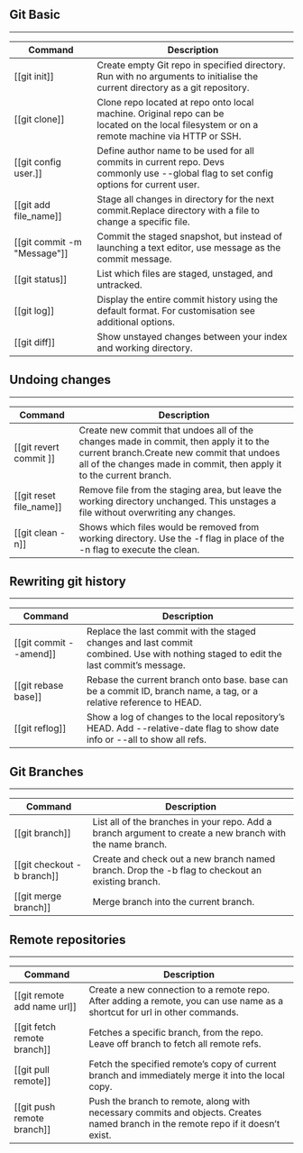 
## Git Basic
---

| Command                     | Description                                                                                                                                    |
| --------------------------- | ---------------------------------------------------------------------------------------------------------------------------------------------- |
| [[git init]]                | Create empty Git repo in specified directory. Run with no arguments to initialise the current directory as a git repository.                   |
| [[git clone]]               | Clone repo located at repo onto local machine. Original repo can be<br>located on the local filesystem or on a remote machine via HTTP or SSH. |
| [[git config user.]]        | Define author name to be used for all commits in current repo. Devs<br>commonly use --global flag to set config options for current user.      |
| [[git add file_name]]       | Stage all changes in directory for the next commit.Replace directory with a file to change a specific file.                                    |
| [[git commit -m "Message"]] | Commit the staged snapshot, but instead of launching a text editor, use message as the commit message.                                         |
| [[git status]]              | List which files are staged, unstaged, and untracked.                                                                                          |
| [[git log]]                 | Display the entire commit history using the default format. For customisation see additional options.                                          |
| [[git diff]]                | Show unstayed changes between your index and working directory.                                                                                |

## Undoing changes
---

| Command                 | Description                                                                                                                                                                                                |
| ----------------------- | ---------------------------------------------------------------------------------------------------------------------------------------------------------------------------------------------------------- |
| [[git revert commit ]]  | Create new commit that undoes all of the changes made in commit, then apply it to the current branch.Create new commit that undoes all of the changes made in commit, then apply it to the current branch. |
| [[git reset file_name]] | Remove file from the staging area, but leave the working directory unchanged. This unstages a file without overwriting any changes.                                                                        |
| [[git clean -n]]        | Shows which files would be removed from working directory. Use the -f flag in place of the -n flag to execute the clean.                                                                                   |

## Rewriting git history
---

| Command                | Description                                                                                                                             |
| ---------------------- | --------------------------------------------------------------------------------------------------------------------------------------- |
| [[git commit --amend]] | Replace the last commit with the staged changes and last commit<br>combined. Use with nothing staged to edit the last commit’s message. |
| [[git rebase base]]    | Rebase the current branch onto base. base can be a commit ID, branch name, a tag, or a relative reference to HEAD.                      |
| [[git reflog]]         | Show a log of changes to the local repository’s HEAD. Add --relative-date flag to show date info or --all to show all refs.             |

## Git Branches
---

| Command                    | Description                                                                                               |
| -------------------------- | --------------------------------------------------------------------------------------------------------- |
| [[git branch]]             | List all of the branches in your repo. Add a branch argument to create a new branch with the name branch. |
| [[git checkout -b branch]] | Create and check out a new branch named branch. Drop the -b flag to checkout an existing branch.          |
| [[git merge branch]]       | Merge branch into the current branch.                                                                     |

## Remote repositories
---

| Command                     | Description                                                                                                                       |
| --------------------------- | --------------------------------------------------------------------------------------------------------------------------------- |
| [[git remote add name url]] | Create a new connection to a remote repo. After adding a remote, you can use name as a shortcut for url in other commands.        |
| [[git fetch remote branch]] | Fetches a specific branch, from the repo. Leave off branch to fetch all remote refs.                                              |
| [[git pull remote]]         | Fetch the specified remote’s copy of current branch and immediately merge it into the local copy.                                 |
| [[git push remote branch]]  | Push the branch to remote, along with necessary commits and objects. Creates named branch in the remote repo if it doesn’t exist. |
